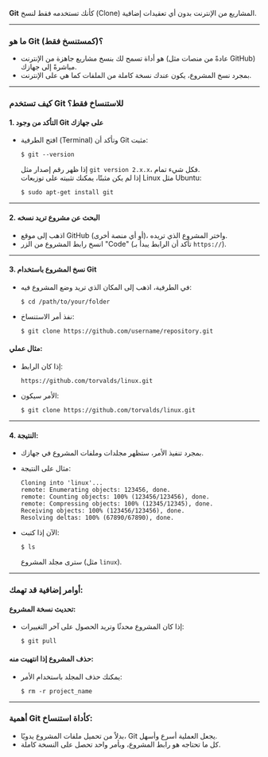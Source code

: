  **Git** كأنك تستخدمه فقط لنسخ (Clone) المشاريع من الإنترنت بدون أي تعقيدات إضافية.

---

### **ما هو Git (كمستنسخ فقط)؟**
- هو أداة تسمح لك بنسخ مشاريع جاهزة من الإنترنت (عادةً من منصات مثل GitHub) مباشرةً إلى جهازك.
- بمجرد نسخ المشروع، يكون عندك نسخة كاملة من الملفات كما هي على الإنترنت.

---

### **كيف تستخدم Git للاستنساخ فقط؟**

#### 1. **التأكد من وجود Git على جهازك**
- افتح الطرفية (Terminal) وتأكد أن Git مثبت:
  ```
  $ git --version
  ```
  إذا ظهر رقم إصدار مثل `git version 2.x.x`، فكل شيء تمام.  
  إذا لم يكن مثبتًا، يمكنك تثبيته على توزيعات Linux مثل Ubuntu:
  ```
  $ sudo apt-get install git
  ```

---

#### 2. **البحث عن مشروع تريد نسخه**
- اذهب إلى موقع GitHub (أو أي منصة أخرى)، واختر المشروع الذي تريده.
- انسخ رابط المشروع من الزر "Code" (تأكد أن الرابط يبدأ بـ `https://`).

---

#### 3. **نسخ المشروع باستخدام Git**
- في الطرفية، اذهب إلى المكان الذي تريد وضع المشروع فيه:
  ```
  $ cd /path/to/your/folder
  ```
- نفذ أمر الاستنساخ:
  ```
  $ git clone https://github.com/username/repository.git
  ```

#### مثال عملي:
- إذا كان الرابط:
  ```
  https://github.com/torvalds/linux.git
  ```
- الأمر سيكون:
  ```
  $ git clone https://github.com/torvalds/linux.git
  ```

---

#### 4. **النتيجة:**
- بمجرد تنفيذ الأمر، ستظهر مجلدات وملفات المشروع في جهازك.  
- مثال على النتيجة:
  ```
  Cloning into 'linux'...
  remote: Enumerating objects: 123456, done.
  remote: Counting objects: 100% (123456/123456), done.
  remote: Compressing objects: 100% (12345/12345), done.
  Receiving objects: 100% (123456/123456), done.
  Resolving deltas: 100% (67890/67890), done.
  ```

- الآن إذا كتبت:
  ```
  $ ls
  ```
  سترى مجلد المشروع (مثل `linux`).

---

### **أوامر إضافية قد تهمك:**
#### تحديث نسخة المشروع:
- إذا كان المشروع محدثًا وتريد الحصول على آخر التغييرات:
  ```
  $ git pull
  ```

#### حذف المشروع إذا انتهيت منه:
- يمكنك حذف المجلد باستخدام الأمر:
  ```
  $ rm -r project_name
  ```

---

### **أهمية Git كأداة استنساخ:**
- بدلاً من تحميل ملفات المشروع يدويًا، Git يجعل العملية أسرع وأسهل.
- كل ما تحتاجه هو رابط المشروع، وبأمر واحد تحصل على النسخة كاملة.

